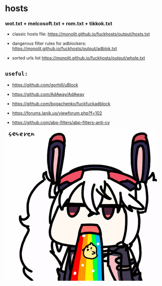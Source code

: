 # hosts
### wot.txt + melcosoft.txt + rom.txt + tikkok.txt
- classic hosts file: https://monolit.github.io/fuckhosts/output/hosts.txt

- dangerous filter rules for adblockers: https://monolit.github.io/fuckhosts/output/adblok.txt

- sorted urls list https://monolit.github.io/fuckhosts/output/whole.txt


## **``useful:``**

- https://github.com/gorhill/uBlock

- https://github.com/AdAway/AdAway

- https://github.com/bogachenko/fuckfuckadblock

- https://forums.lanik.us/viewforum.php?f=102

- https://github.com/abp-filters/abp-filters-anti-cv



<p align="center">
  <img src="images/aie.gif"/><br>
</p>

